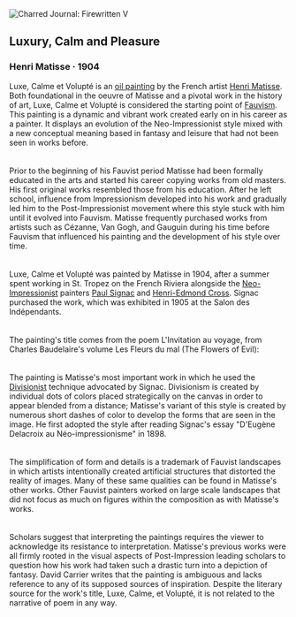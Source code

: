 <div class="artwork-of-the-day">
  <div class="container">
    <div class="img-wrapper">
      <img
        src="https://uploads6.wikiart.org/00328/images/henri-matisse/27e7298361019cf75646fbbd17a18cca.jpg!Large.jpg"
        alt="Charred Journal: Firewritten V" />
    </div>
    <div class="artwork-detail">
      <div class="artwork-origin"> 
        <h2 class="artwork-name">Luxury, Calm and Pleasure</h2>
        <h3 class="artist">
          Henri Matisse
                    ·  1904
        </h3>
      </div>
      <p class="description">
        <span class="artwork-description-text ng-binding" ng-bind-html="viewModel.ArtworkOfTheDay.Description | unsafe">Luxe, Calme et Volupté is an <a target="_blank" href="/en/paintings-by-media/oil-on-millboard">oil painting</a> by the French artist <a target="_blank" href="/en/henri-matisse">Henri Matisse</a>. Both foundational in the oeuvre of Matisse and a pivotal work in the history of art, Luxe, Calme et Volupté is considered the starting point of <a target="_blank" href="/en/paintings-by-style/fauvism">Fauvism</a>. This painting is a dynamic and vibrant work created early on in his career as a painter. It displays an evolution of the Neo-Impressionist style mixed with a new conceptual meaning based in fantasy and leisure that had not been seen in works before. <br>
<br>
<br>Prior to the beginning of his Fauvist period Matisse had been formally educated in the arts and started his career copying works from old masters. His first original works resembled those from his education. After he left school, influence from Impressionism developed into his work and gradually led him to the Post-Impressionist movement where this style stuck with him until it evolved into Fauvism. Matisse frequently purchased works from artists such as Cézanne, Van Gogh, and Gauguin during his time before Fauvism that influenced his painting and the development of his style over time.<br>
<br>
<br>Luxe, Calme et Volupté was painted by Matisse in 1904, after a summer spent working in St. Tropez on the French Riviera alongside the <a target="_blank" href="/en/paintings-by-style/neo-impressionism">Neo-Impressionist</a> painters <a target="_blank" href="/en/paul-signac">Paul Signac</a> and <a target="_blank" href="/en/henri-edmond-cross">Henri-Edmond Cross</a>. Signac purchased the work, which was exhibited in 1905 at the Salon des Indépendants. <br>
<br>
<br>The painting's title comes from the poem L'Invitation au voyage, from Charles Baudelaire's volume Les Fleurs du mal (The Flowers of Evil):<br>
<br>
<br>The painting is Matisse's most important work in which he used the <a target="_blank" href="/en/paintings-by-style/divisionism">Divisionist</a> technique advocated by Signac. Divisionism is created by individual dots of colors placed strategically on the canvas in order to appear blended from a distance; Matisse's variant of this style is created by numerous short dashes of color to develop the forms that are seen in the image. He first adopted the style after reading Signac's essay "D'Eugène Delacroix au Néo-impressionisme" in 1898.<br>
<br>
<br>The simplification of form and details is a trademark of Fauvist landscapes in which artists intentionally created artificial structures that distorted the reality of images. Many of these same qualities can be found in Matisse's other works. Other Fauvist painters worked on large scale landscapes that did not focus as much on figures within the composition as with Matisse's works.<br>
<br>
<br>Scholars suggest that interpreting the paintings requires the viewer to acknowledge its resistance to interpretation. Matisse's previous works were all firmly rooted in the visual aspects of Post-Impression leading scholars to question how his work had taken such a drastic turn into a depiction of fantasy. David Carrier writes that the painting is ambiguous and lacks reference to any of its supposed sources of inspiration. Despite the literary source for the work's title, Luxe, Calme, et Volupté, it is not related to the narrative of poem in any way.<br></span>
                        <div class="text-shadow-container" ng-show="showShadow" style=""></div>
      </p>
    </div>
  </div>

</div>
